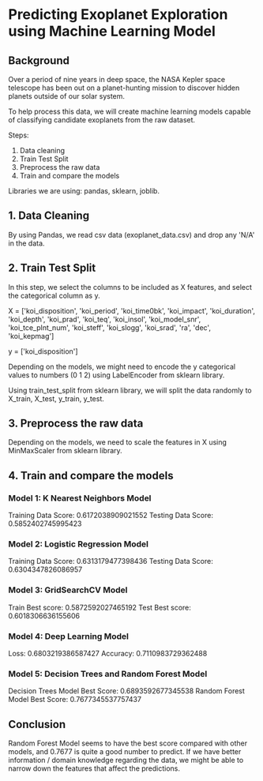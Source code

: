 # Predicting Exoplanet Exploration using Machine Learning Model

## Background
Over a period of nine years in deep space, the NASA Kepler space telescope has been out on a planet-hunting mission to discover hidden planets outside of our solar system.

To help process this data, we will create machine learning models capable of classifying candidate exoplanets from the raw dataset.

Steps:
1. Data cleaning
2. Train Test Split
3. Preprocess the raw data
4. Train and compare the models 


Libraries we are using: pandas, sklearn, joblib.



## 1. Data Cleaning 

By using Pandas, we read csv data (exoplanet_data.csv) and drop any 'N/A' in the data.



## 2. Train Test Split

In this step, we select the columns to be included as X features, and select the categorical column as y. 

X = ['koi_disposition', 'koi_period', 'koi_time0bk', 'koi_impact', 'koi_duration',
    'koi_depth', 'koi_prad', 'koi_teq', 'koi_insol', 'koi_model_snr', 
    'koi_tce_plnt_num', 'koi_steff', 'koi_slogg', 'koi_srad', 'ra', 'dec',
    'koi_kepmag']
    
y = ['koi_disposition']

Depending on the models, we might need to encode the y categorical values to numbers (0 1 2) using LabelEncoder from sklearn library.

Using train_test_split from sklearn library, we will split the data randomly to X_train, X_test, y_train, y_test.



## 3. Preprocess the raw data

Depending on the models, we need to scale the features in X using MinMaxScaler from sklearn library.



## 4. Train and compare the models


### Model 1: K Nearest Neighbors Model

Training Data Score: 0.6172038909021552
Testing Data Score: 0.5852402745995423


### Model 2: Logistic Regression Model

Training Data Score: 0.6313179477398436
Testing Data Score: 0.6304347826086957


### Model 3: GridSearchCV Model

Train Best score: 0.5872592027465192
Test Best score: 0.6018306636155606


### Model 4: Deep Learning Model

Loss: 0.6803219386587427
Accuracy: 0.7110983729362488


### Model 5: Decision Trees and Random Forest Model

Decision Trees Model Best Score: 0.6893592677345538
Random Forest Model Best Score: 0.7677345537757437



## Conclusion

Random Forest Model seems to have the best score compared with other models, and 0.7677 is quite a good number to predict.
If we have better information / domain knowledge regarding the data, we might be able to narrow down the features that affect the predictions.

